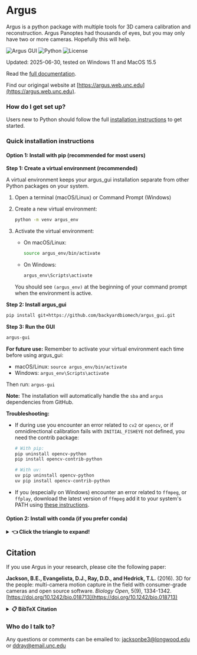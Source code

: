 Argus
=======

Argus is a python package with multiple tools for 3D camera calibration and reconstruction. Argus Panoptes had thousands of eyes, but you may only have two or more cameras.  Hopefully this will help.

![Argus GUI](https://img.shields.io/badge/version-3.0.0-blue)
![Python](https://img.shields.io/badge/python-3.10%2B-blue)
![License](https://img.shields.io/badge/license-GPL%20v3-green)

Updated: 2025-06-30, tested on Windows 11 and MacOS 15.5

Read the [full documentation](docs/index.md).

Find our origingal website at [https://argus.web.unc.edu](https://argus.web.unc.edu).

### How do I get set up?

Users new to Python should follow the full [installation instructions](docs/installation.md) to get started.

### Quick installation instructions

#### Option 1: Install with pip (recommended for most users)

**Step 1: Create a virtual environment (recommended)**

A virtual environment keeps your argus_gui installation separate from other Python packages on your system.

1. Open a terminal (macOS/Linux) or Command Prompt (Windows)
2. Create a new virtual environment:
   ```bash
   python -m venv argus_env
   ```
3. Activate the virtual environment:
   - On macOS/Linux:
     ```bash
     source argus_env/bin/activate
     ```
   - On Windows:
     ```bash
     argus_env\Scripts\activate
     ```
   
   You should see `(argus_env)` at the beginning of your command prompt when the environment is active.

**Step 2: Install argus_gui**

```bash
pip install git+https://github.com/backyardbiomech/argus_gui.git
```

**Step 3: Run the GUI**

```bash
argus-gui
```

**For future use:** Remember to activate your virtual environment each time before using argus_gui:
- macOS/Linux: `source argus_env/bin/activate`
- Windows: `argus_env\Scripts\activate`

Then run: `argus-gui`

**Note:** The installation will automatically handle the `sba` and `argus` dependencies from GitHub.

**Troubleshooting:** 

- If during use you encounter an error related to `cv2` or `opencv`, or if omnidirectional calibration fails with `INITIAL_FISHEYE` not defined, you need the contrib package:
  ```bash
  # With pip:
  pip uninstall opencv-python
  pip install opencv-contrib-python
  
  # With uv:
  uv pip uninstall opencv-python
  uv pip install opencv-contrib-python
  ```

- If you (especially on Windows) encounter an error related to `ffmpeg`, or `ffplay`, download the latest version of `ffmpeg` add it to your system's PATH using <a href="https://www.wikihow.com/Install-FFmpeg-on-Windows" target="_blank">these instructions</a>.


#### Option 2: Install with conda (if you prefer conda)
<details>
<summary><strong>👈 Click the triangle to expand!</strong></summary>

1. Right-click this link and select "Save Link As..." or "Download Linked File As..." : <a href="https://raw.githubusercontent.com/backyardbiomech/argus_gui/main/Argus.yaml">Argus.yaml</a> (save it as `Argus.yaml`, not `Argus.yaml.txt`).
2. Install [miniconda](https://www.anaconda.com/docs/getting-started/miniconda/install) or anaconda on your computer. 
3. Open a terminal (macOS/Linux) or Anaconda Prompt (Windows).
4. Navigate to the directory where you downloaded `Argus.yaml` (probably your Downloads folder). You can use the `cd` command to change directories. For example:
   ```
   cd ~/Downloads
   ```
   or on Windows:
   ```   
   cd C:\Users\<YourUsername>\Downloads
   ```

5. Run the command:
   ```
   conda env create -f Argus.yaml
   ```
6. Activate the environment:
   ```
   conda activate argus
    ```
7. Open the gui with the command:
   ```
   argus-gui
   ```

8. To start the GUI in the the future, open a terminal or Anaconda Prompt, activate the environment with:
   ```
   conda activate argus
   ```
   and then run:
   ```
   argus-gui
   ```

</details>   
   

## Citation

If you use Argus in your research, please cite the following paper:

**Jackson, B.E., Evangelista, D.J., Ray, D.D., and Hedrick, T.L.** (2016). 3D for the people: multi-camera motion capture in the field with consumer-grade cameras and open source software. *Biology Open*, 5(9), 1334-1342. [https://doi.org/10.1242/bio.018713](https://doi.org/10.1242/bio.018713)

<details>
<summary><strong>📋 BibTeX Citation</strong></summary>

```bibtex
@article{Jackson3Dpeoplemulticamera2016,
  title = {{3D for the people: multi-camera motion capture in the field with consumer-grade cameras and open source software}},
  author = {Jackson, Brandon E. and Evangelista, Dennis J. and Ray, Dylan D. and Hedrick, Tyson L.},
  year = {2016},
  journal = {Biology Open},
  volume = {5},
  number = {9},
  pages = {1334--1342},
  doi = {10.1242/bio.018713},
  pmid = {27444791},
  url = {https://doi.org/10.1242/bio.018713}
}
```

</details>


### Who do I talk to?

Any questions or comments can be emailed to:
jacksonbe3@longwood.edu or ddray@email.unc.edu
